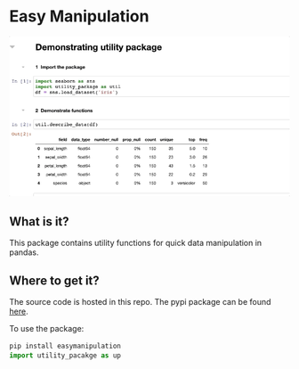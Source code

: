 # Easy Manipulation

![](utility_package.gif)

## What is it?
This package contains utility functions for quick data manipulation in pandas.

## Where to get it?
The source code is hosted in this repo. The pypi package can be found [here](https://pypi.org/project/easymanipulation/).

To use the package:
``` Python
pip install easymanipulation
import utility_pacakge as up
```
